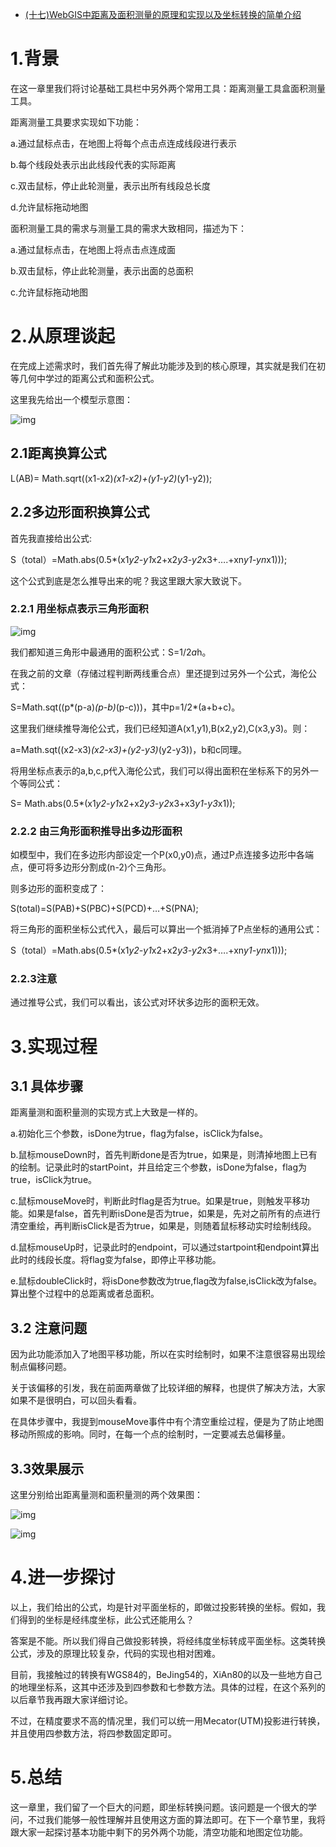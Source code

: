 - [(十七)WebGIS中距离及面积测量的原理和实现以及坐标转换的简单介绍](https://www.cnblogs.com/naaoveGIS/p/4115021.html)

# 1.背景

在这一章里我们将讨论基础工具栏中另外两个常用工具：距离测量工具盒面积测量工具。

距离测量工具要求实现如下功能：

a.通过鼠标点击，在地图上将每个点击点连成线段进行表示

b.每个线段处表示出此线段代表的实际距离

c.双击鼠标，停止此轮测量，表示出所有线段总长度

d.允许鼠标拖动地图

面积测量工具的需求与测量工具的需求大致相同，描述为下：

a.通过鼠标点击，在地图上将点击点连成面

b.双击鼠标，停止此轮测量，表示出面的总面积

c.允许鼠标拖动地图

# 2.从原理谈起

在完成上述需求时，我们首先得了解此功能涉及到的核心原理，其实就是我们在初等几何中学过的距离公式和面积公式。

这里我先给出一个模型示意图：

 ![img](https://images0.cnblogs.com/blog/656746/201411/221249418436718.png)           

## 2.1距离换算公式

L(AB)= Math.sqrt((x1-x2)*(x1-x2)+(y1-y2)*(y1-y2));

## 2.2多边形面积换算公式

首先我直接给出公式:

S（total）=Math.abs(0.5*(x1*y2-y1*x2+x2*y3-y2*x3+….+xn*y1-yn*x1)));

这个公式到底是怎么推导出来的呢？我这里跟大家大致说下。

### 2.2.1 用坐标点表示三角形面积

 ![img](https://images0.cnblogs.com/blog/656746/201411/221250026405632.png)

我们都知道三角形中最通用的面积公式：S=1/2*a*h。

在我之前的文章（存储过程判断两线重合点）里还提到过另外一个公式，海伦公式：

S=Math.sqt((p*(p-a)*(p-b)*(p-c)))，其中p=1/2*(a+b+c)。

这里我们继续推导海伦公式，我们已经知道A(x1,y1),B(x2,y2),C(x3,y3)。则：

a=Math.sqt((x2-x3)*(x2-x3)+(y2-y3)*(y2-y3))，b和c同理。

将用坐标点表示的a,b,c,p代入海伦公式，我们可以得出面积在坐标系下的另外一个等同公式：

S= Math.abs(0.5*(x1*y2-y1*x2+x2*y3-y2*x3+x3*y1-y3*x1));

### 2.2.2 由三角形面积推导出多边形面积

如模型中，我们在多边形内部设定一个P(x0,y0)点，通过P点连接多边形中各端点，便可将多边形分割成(n-2)个三角形。

则多边形的面积变成了：

S(total)=S(PAB)+S(PBC)+S(PCD)+…+S(PNA);

将三角形的面积坐标公式代入，最后可以算出一个抵消掉了P点坐标的通用公式：

S（total）=Math.abs(0.5*(x1*y2-y1*x2+x2*y3-y2*x3+….+xn*y1-yn*x1)));

### 2.2.3注意

通过推导公式，我们可以看出，该公式对环状多边形的面积无效。

# 3.实现过程

## 3.1 具体步骤

距离量测和面积量测的实现方式上大致是一样的。

a.初始化三个参数，isDone为true，flag为false，isClick为false。

b.鼠标mouseDown时，首先判断done是否为true，如果是，则清掉地图上已有的绘制。记录此时的startPoint，并且给定三个参数，isDone为false，flag为true，isClick为true。

c.鼠标mouseMove时，判断此时flag是否为true。如果是true，则触发平移功能。如果是false，首先判断isDone是否为true，如果是，先对之前所有的点进行清空重绘，再判断isClick是否为true，如果是，则随着鼠标移动实时绘制线段。

d.鼠标mouseUp时，记录此时的endpoint，可以通过startpoint和endpoint算出此时的线段长度。将flag变为false，即停止平移功能。

e.鼠标doubleClick时，将isDone参数改为true,flag改为false,isClick改为false。算出整个过程中的总距离或者总面积。

## 3.2 注意问题

 因为此功能添加入了地图平移功能，所以在实时绘制时，如果不注意很容易出现绘制点偏移问题。

 关于该偏移的引发，我在前面两章做了比较详细的解释，也提供了解决方法，大家如果不是很明白，可以回头看看。

 在具体步骤中，我提到mouseMove事件中有个清空重绘过程，便是为了防止地图移动所照成的影响。同时，在每一个点的绘制时，一定要减去总偏移量。

## 3.3效果展示

这里分别给出距离量测和面积量测的两个效果图：

![img](https://images0.cnblogs.com/blog/656746/201411/221251117964237.png)

 ![img](https://images0.cnblogs.com/blog/656746/201411/221252073123911.png)

# 4.进一步探讨

以上，我们给出的公式，均是针对平面坐标的，即做过投影转换的坐标。假如，我们得到的坐标是经纬度坐标，此公式还能用么？

答案是不能。所以我们得自己做投影转换，将经纬度坐标转成平面坐标。这类转换公式，涉及的原理比较复杂，代码的实现也相对困难。

目前，我接触过的转换有WGS84的，BeJing54的，XiAn80的以及一些地方自己的地理坐标系，这其中还涉及到四参数和七参数方法。具体的过程，在这个系列的以后章节我再跟大家详细讨论。

不过，在精度要求不高的情况里，我们可以统一用Mecator(UTM)投影进行转换，并且使用四参数方法，将四参数固定即可。

# 5.总结

这一章里，我们留了一个巨大的问题，即坐标转换问题。该问题是一个很大的学问，不过我们能够一般性理解并且使用这方面的算法即可。在下一个章节里，我将跟大家一起探讨基本功能中剩下的另外两个功能，清空功能和地图定位功能。